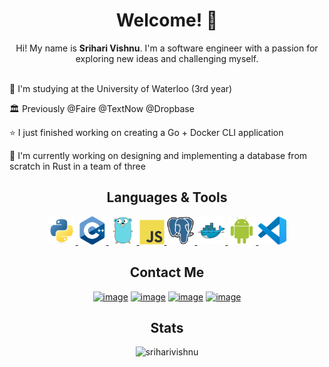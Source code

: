 <h1 align="center"> Welcome! 👋 </h1>

<div align="center">
  Hi! My name is <b>Srihari Vishnu</b>. I'm a software engineer with a passion for exploring new ideas and challenging myself.
  <br/>
  <br/>
</div>



🏫 I'm studying at the University of Waterloo (3rd year)

🏛️ Previously @Faire @TextNow @Dropbase

 ⭐  I just finished working on creating a Go + Docker CLI application
 
 🚀  I'm currently working on designing and implementing a database from scratch in Rust in a team of three
 
  
<h2 align="center"> Languages & Tools </h1>
<div align="center">
  <a href="https://www.python.org" target="_blank"> 
    <img src="https://raw.githubusercontent.com/devicons/devicon/master/icons/python/python-original.svg" alt="python" width="45" height="45"/> 
  </a>  
  <a href="https://www.cplusplus.com/" target="_blank">
    <img src="https://raw.githubusercontent.com/devicons/devicon/master/icons/cplusplus/cplusplus-original.svg" alt="c++" width="45" height="45"/> 
  </a> 
  <a href="https://golang.org/" target="_blank">
    <img src="https://raw.githubusercontent.com/devicons/devicon/master/icons/go/go-original.svg" alt="go" width="45" height="45"/> 
  </a> 
  <a href="https://developer.mozilla.org/en-US/docs/Web/JavaScript" target="_blank"> 
    <img src="https://raw.githubusercontent.com/devicons/devicon/master/icons/javascript/javascript-original.svg" alt="javascript" width="40" height="40"/> 
  </a> 
  <a href="https://www.postgresql.org/" target="_blank"> 
    <img src="https://raw.githubusercontent.com/devicons/devicon/master/icons/postgresql/postgresql-original.svg" alt="postgresql" width="45" height="45"/> 
  </a>
  <a href="https://www.docker.com/" target="_blank"> 
    <img src="https://raw.githubusercontent.com/devicons/devicon/master/icons/docker/docker-original.svg" alt="docker" width="45" height="45"/> 
  </a>
  <a href="https://developer.android.com/" target="_blank"> 
    <img src="https://raw.githubusercontent.com/devicons/devicon/master/icons/android/android-original.svg" alt="android" width="45" height="45"/> 
  </a> 
  <a href="https://code.visualstudio.com/" target="_blank"> 
    <img src="https://raw.githubusercontent.com/devicons/devicon/master/icons/vscode/vscode-original.svg" alt="vscode" width="45" height="45"/> 
  </a>
  </div>
<h2 align="center"> Contact Me </h1>
<div align="center">

[![image](https://img.shields.io/badge/LinkedIn-0077B5?style=for-the-badge&logo=linkedin&logoColor=white)](https://www.linkedin.com/in/sriharivishnu/)
[![image](https://img.shields.io/badge/GitHub-100000?style=for-the-badge&logo=github&logoColor=white)](https://github.com/sriharivishnu)
[![image](https://img.shields.io/badge/Gmail-D14836?style=for-the-badge&logo=gmail&logoColor=white)](mailto:srihari.vishnu@gmail.com)
[![image](https://img.shields.io/badge/Instagram-E4405F?style=for-the-badge&logo=instagram&logoColor=white)](https://www.instagram.com/srihari.vishnu/)

</div>

<h2 align="center"> Stats </h1>

<div align= "center">
  <img height="150" src="https://github-readme-streak-stats.herokuapp.com/?user=sriharivishnu&theme=dark" alt="sriharivishnu" />

</div>


